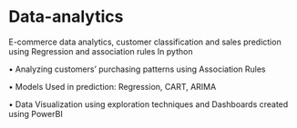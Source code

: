 # Data-analytics

E-commerce data analytics, customer classification and sales prediction using Regression and association rules In python

•	Analyzing customers’ purchasing patterns using Association Rules

•	Models Used in prediction: Regression, CART, ARIMA

•	Data Visualization using exploration techniques and Dashboards created using PowerBI

